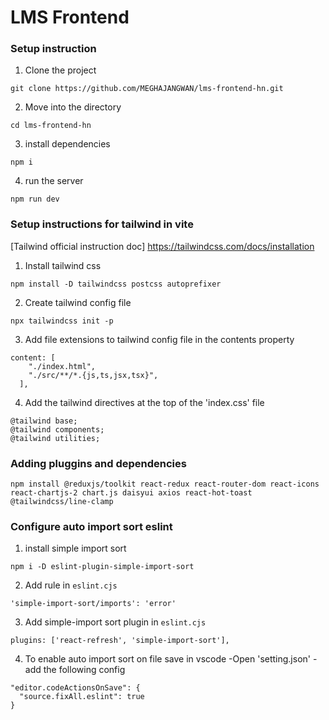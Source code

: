 # LMS Frontend

### Setup instruction

1. Clone the project
```
git clone https://github.com/MEGHAJANGWAN/lms-frontend-hn.git
```
2. Move into the directory
```
cd lms-frontend-hn
```
3. install dependencies
```
npm i
```
4. run the server
```
npm run dev
```


### Setup instructions for tailwind in vite

[Tailwind official instruction doc] https://tailwindcss.com/docs/installation

1. Install tailwind css
```
npm install -D tailwindcss postcss autoprefixer
```
2. Create tailwind config file
```
npx tailwindcss init -p
```
3. Add file extensions to tailwind config file in the contents property
```
content: [
    "./index.html",
    "./src/**/*.{js,ts,jsx,tsx}",
  ],
```
4. Add the tailwind directives at the top of the 'index.css' file
```
@tailwind base;
@tailwind components;
@tailwind utilities;
```

### Adding pluggins and dependencies
```
npm install @reduxjs/toolkit react-redux react-router-dom react-icons react-chartjs-2 chart.js daisyui axios react-hot-toast @tailwindcss/line-clamp 
```


### Configure auto import sort eslint
1. install simple import sort
```
npm i -D eslint-plugin-simple-import-sort
```

2. Add rule in `eslint.cjs`
```
'simple-import-sort/imports': 'error'
```

3. Add simple-import sort plugin in `eslint.cjs`
```
plugins: ['react-refresh', 'simple-import-sort'],
```

4. To enable auto import sort on file save in vscode
-Open 'setting.json'
-add the following config
```
"editor.codeActionsOnSave": {
  "source.fixAll.eslint": true
}
```